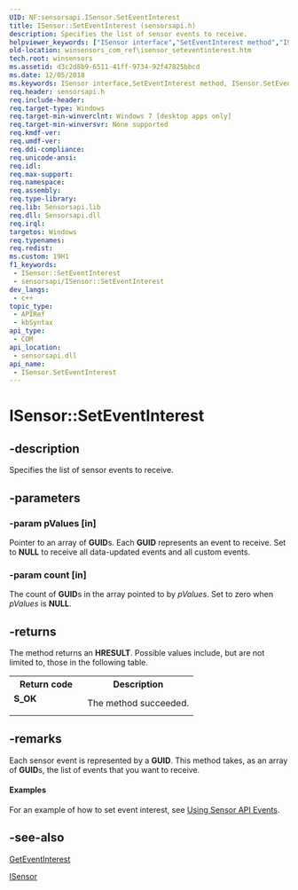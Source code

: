 ```yaml
---
UID: NF:sensorsapi.ISensor.SetEventInterest
title: ISensor::SetEventInterest (sensorsapi.h)
description: Specifies the list of sensor events to receive.
helpviewer_keywords: ["ISensor interface","SetEventInterest method","ISensor.SetEventInterest","ISensor::SetEventInterest","SetEventInterest","SetEventInterest method","SetEventInterest method","ISensor interface","sensorsapi/ISensor::SetEventInterest","winsensors_com_ref.isensor_seteventinterest"]
old-location: winsensors_com_ref\isensor_seteventinterest.htm
tech.root: winsensors
ms.assetid: d3c2d8b9-6511-41ff-9734-92f47825bbcd
ms.date: 12/05/2018
ms.keywords: ISensor interface,SetEventInterest method, ISensor.SetEventInterest, ISensor::SetEventInterest, SetEventInterest, SetEventInterest method, SetEventInterest method,ISensor interface, sensorsapi/ISensor::SetEventInterest, winsensors_com_ref.isensor_seteventinterest
req.header: sensorsapi.h
req.include-header: 
req.target-type: Windows
req.target-min-winverclnt: Windows 7 [desktop apps only]
req.target-min-winversvr: None supported
req.kmdf-ver: 
req.umdf-ver: 
req.ddi-compliance: 
req.unicode-ansi: 
req.idl: 
req.max-support: 
req.namespace: 
req.assembly: 
req.type-library: 
req.lib: Sensorsapi.lib
req.dll: Sensorsapi.dll
req.irql: 
targetos: Windows
req.typenames: 
req.redist: 
ms.custom: 19H1
f1_keywords:
 - ISensor::SetEventInterest
 - sensorsapi/ISensor::SetEventInterest
dev_langs:
 - c++
topic_type:
 - APIRef
 - kbSyntax
api_type:
 - COM
api_location:
 - sensorsapi.dll
api_name:
 - ISensor.SetEventInterest
---
```


# ISensor::SetEventInterest


## -description

Specifies the list of sensor events to receive.

## -parameters

### -param pValues [in]

Pointer to an array of <b>GUID</b>s. Each <b>GUID</b> represents an event to receive. Set to <b>NULL</b> to receive all data-updated events and all custom events.

### -param count [in]

The count of <b>GUID</b>s in the array pointed to by <i>pValues</i>. Set to zero when <i>pValues</i> is <b>NULL</b>.

## -returns

The method returns an <b>HRESULT</b>. Possible values include, but are not limited to, those in the following table.

<table>
<tr>
<th>Return code</th>
<th>Description</th>
</tr>
<tr>
<td width="40%">
<dl>
<dt><b>S_OK</b></dt>
</dl>
</td>
<td width="60%">
The method succeeded.

</td>
</tr>
</table>

## -remarks

Each sensor event is represented by a <b>GUID</b>. This method takes, as an array of <b>GUID</b>s, the list of events that you want to receive.


#### Examples

For an example of how to set event interest, see <a href="https://docs.microsoft.com/windows/desktop/SensorsAPI/using-sensor-api-events">Using Sensor API Events</a>.

<div class="code"></div>

## -see-also

<a href="https://docs.microsoft.com/windows/desktop/api/sensorsapi/nf-sensorsapi-isensor-geteventinterest">GetEventInterest</a>



<a href="https://docs.microsoft.com/windows/desktop/api/sensorsapi/nn-sensorsapi-isensor">ISensor</a>

